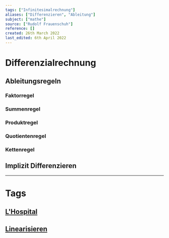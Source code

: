```yaml
---
tags: ["Infinitesimalrechnung"]
aliases: ["Differenzieren", "Ableitung"]
subject: ["mathe"]
source: ["Rudolf Frauenschuh"]
reference: []
created: 26th March 2022
last_edited: 6th April 2022
---
```


# Differenzialrechnung

## Ableitungsregeln
### Faktorregel
### Summenregel
### Produktregel
### Quotientenregel
### Kettenregel

## Implizit Differenzieren


---
# Tags
## [L'Hospital](mathe/mathe%20(3)/L'Hospital.md)
## [Linearisieren](Linearisieren)